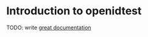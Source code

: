 # Introduction to openidtest

TODO: write [great documentation](http://jacobian.org/writing/great-documentation/what-to-write/)

